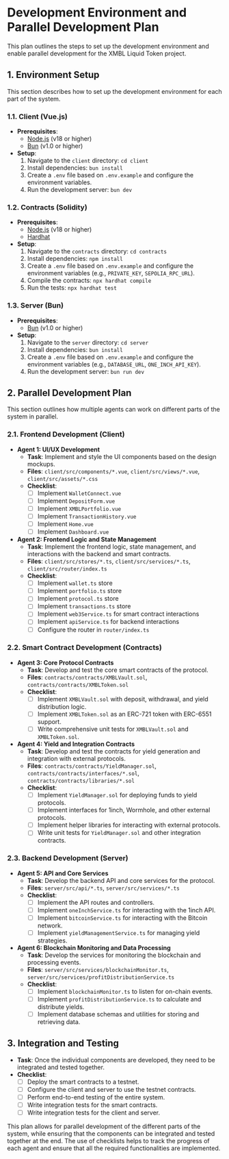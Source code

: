 # Development Environment and Parallel Development Plan

This plan outlines the steps to set up the development environment and enable parallel development for the XMBL Liquid Token project.

## 1. Environment Setup

This section describes how to set up the development environment for each part of the system.

### 1.1. Client (Vue.js)

-   **Prerequisites**:
    -   [Node.js](https://nodejs.org/) (v18 or higher)
    -   [Bun](https://bun.sh/) (v1.0 or higher)
-   **Setup**:
    1.  Navigate to the `client` directory: `cd client`
    2.  Install dependencies: `bun install`
    3.  Create a `.env` file based on `.env.example` and configure the environment variables.
    4.  Run the development server: `bun dev`

### 1.2. Contracts (Solidity)

-   **Prerequisites**:
    -   [Node.js](https://nodejs.org/) (v18 or higher)
    -   [Hardhat](https://hardhat.org/)
-   **Setup**:
    1.  Navigate to the `contracts` directory: `cd contracts`
    2.  Install dependencies: `npm install`
    3.  Create a `.env` file based on `.env.example` and configure the environment variables (e.g., `PRIVATE_KEY`, `SEPOLIA_RPC_URL`).
    4.  Compile the contracts: `npx hardhat compile`
    5.  Run the tests: `npx hardhat test`

### 1.3. Server (Bun)

-   **Prerequisites**:
    -   [Bun](https://bun.sh/) (v1.0 or higher)
-   **Setup**:
    1.  Navigate to the `server` directory: `cd server`
    2.  Install dependencies: `bun install`
    3.  Create a `.env` file based on `.env.example` and configure the environment variables (e.g., `DATABASE_URL`, `ONE_INCH_API_KEY`).
    4.  Run the development server: `bun run dev`

## 2. Parallel Development Plan

This section outlines how multiple agents can work on different parts of the system in parallel.

### 2.1. Frontend Development (Client)

-   **Agent 1: UI/UX Development**
    -   **Task**: Implement and style the UI components based on the design mockups.
    -   **Files**: `client/src/components/*.vue`, `client/src/views/*.vue`, `client/src/assets/*.css`
    -   **Checklist**:
        -   [ ] Implement `WalletConnect.vue`
        -   [ ] Implement `DepositForm.vue`
        -   [ ] Implement `XMBLPortfolio.vue`
        -   [ ] Implement `TransactionHistory.vue`
        -   [ ] Implement `Home.vue`
        -   [ ] Implement `Dashboard.vue`
-   **Agent 2: Frontend Logic and State Management**
    -   **Task**: Implement the frontend logic, state management, and interactions with the backend and smart contracts.
    -   **Files**: `client/src/stores/*.ts`, `client/src/services/*.ts`, `client/src/router/index.ts`
    -   **Checklist**:
        -   [ ] Implement `wallet.ts` store
        -   [ ] Implement `portfolio.ts` store
        -   [ ] Implement `protocol.ts` store
        -   [ ] Implement `transactions.ts` store
        -   [ ] Implement `web3Service.ts` for smart contract interactions
        -   [ ] Implement `apiService.ts` for backend interactions
        -   [ ] Configure the router in `router/index.ts`

### 2.2. Smart Contract Development (Contracts)

-   **Agent 3: Core Protocol Contracts**
    -   **Task**: Develop and test the core smart contracts of the protocol.
    -   **Files**: `contracts/contracts/XMBLVault.sol`, `contracts/contracts/XMBLToken.sol`
    -   **Checklist**:
        -   [ ] Implement `XMBLVault.sol` with deposit, withdrawal, and yield distribution logic.
        -   [ ] Implement `XMBLToken.sol` as an ERC-721 token with ERC-6551 support.
        -   [ ] Write comprehensive unit tests for `XMBLVault.sol` and `XMBLToken.sol`.
-   **Agent 4: Yield and Integration Contracts**
    -   **Task**: Develop and test the contracts for yield generation and integration with external protocols.
    -   **Files**: `contracts/contracts/YieldManager.sol`, `contracts/contracts/interfaces/*.sol`, `contracts/contracts/libraries/*.sol`
    -   **Checklist**:
        -   [ ] Implement `YieldManager.sol` for deploying funds to yield protocols.
        -   [ ] Implement interfaces for 1inch, Wormhole, and other external protocols.
        -   [ ] Implement helper libraries for interacting with external protocols.
        -   [ ] Write unit tests for `YieldManager.sol` and other integration contracts.

### 2.3. Backend Development (Server)

-   **Agent 5: API and Core Services**
    -   **Task**: Develop the backend API and core services for the protocol.
    -   **Files**: `server/src/api/*.ts`, `server/src/services/*.ts`
    -   **Checklist**:
        -   [ ] Implement the API routes and controllers.
        -   [ ] Implement `oneInchService.ts` for interacting with the 1inch API.
        -   [ ] Implement `bitcoinService.ts` for interacting with the Bitcoin network.
        -   [ ] Implement `yieldManagementService.ts` for managing yield strategies.
-   **Agent 6: Blockchain Monitoring and Data Processing**
    -   **Task**: Develop the services for monitoring the blockchain and processing events.
    -   **Files**: `server/src/services/blockchainMonitor.ts`, `server/src/services/profitDistributionService.ts`
    -   **Checklist**:
        -   [ ] Implement `blockchainMonitor.ts` to listen for on-chain events.
        -   [ ] Implement `profitDistributionService.ts` to calculate and distribute yields.
        -   [ ] Implement database schemas and utilities for storing and retrieving data.

## 3. Integration and Testing

-   **Task**: Once the individual components are developed, they need to be integrated and tested together.
-   **Checklist**:
    -   [ ] Deploy the smart contracts to a testnet.
    -   [ ] Configure the client and server to use the testnet contracts.
    -   [ ] Perform end-to-end testing of the entire system.
    -   [ ] Write integration tests for the smart contracts.
    -   [ ] Write integration tests for the client and server.

This plan allows for parallel development of the different parts of the system, while ensuring that the components can be integrated and tested together at the end. The use of checklists helps to track the progress of each agent and ensure that all the required functionalities are implemented.
